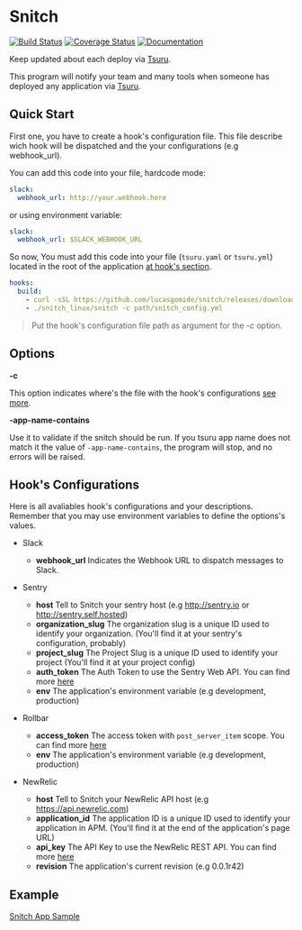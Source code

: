# Snitch
[![Build Status](https://travis-ci.org/lucasgomide/snitch.svg?branch=master)](https://travis-ci.org/lucasgomide/snitch)
[![Coverage Status](https://coveralls.io/repos/github/lucasgomide/snitch/badge.svg?branch=master)](https://coveralls.io/github/lucasgomide/snitch?branch=master)
[![Documentation](https://godoc.org/github.com/lucasgomide/snitch?status.svg)](http://godoc.org/github.com/lucasgomide/snitch)

Keep updated about each deploy via [Tsuru](https://docs.tsuru.io/stable/).

This program will notify your team and many tools when someone has deployed any application via [Tsuru](https://docs.tsuru.io/stable/).

## Quick Start

First one, you have to create a hook's configuration file. This file describe wich hook will be dispatched and the your configurations (e.g webhook_url).

You can add this code into your file, hardcode mode:
```yaml
slack:
  webhook_url: http://your.webhook.here
```

or using environment variable:
```yaml
slack:
  webhook_url: $SLACK_WEBHOOK_URL
```

So now, You must add this code into your file (`tsuru.yaml` or `tsuru.yml`) located in the root of the application [at hook's section](https://docs.tsuru.io/stable/using/tsuru.yaml.html).

```yaml
hooks:
  build:
    - curl -sSL https://github.com/lucasgomide/snitch/releases/download/0.1.0/snitch_0.1.0_linux_amd64.tar.gz | tar xz
    - ./snitch_linux/snitch -c path/snitch_config.yml
```

> Put the hook's configuration file path as argument for the *-c* option.

## Options

**-c**

This option indicates where's the file with the hook's configurations [see more](#hooks-configurations).

**-app-name-contains**

Use it to validate if the snitch should be run. If you tsuru app name does not match it the value of `-app-name-contains`, the program will stop, and no errors will be raised.

## Hook's Configurations

Here is all avaliables hook's configurations and your descriptions. Remember that you may use environment variables to define the options's values.

- Slack
  - **webhook_url** Indicates the Webhook URL to dispatch messages to Slack.

- Sentry
  - **host** Tell to Snitch your sentry host (e.g http://sentry.io or http://sentry.self.hosted)
  - **organization_slug** The organization slug is a unique ID used to identify your organization. (You'll find it at your sentry's configuration, probably)
  - **project_slug** The Project Slug is a unique ID used to identify your project (You'll find it at your project config)
  - **auth_token** The Auth Token to use the Sentry Web API. You can find more [here](https://docs.sentry.io/api/auth/#auth-tokens)
  - **env** The application's environment variable (e.g development, production)

- Rollbar
  - **access_token** The access token with `post_server_item` scope. You can find more [here](https://rollbar.com/docs/api/#authentication)
  - **env** The application's environment variable (e.g development, production)

- NewRelic
  - **host** Tell to Snitch your NewRelic API host (e.g https://api.newrelic.com)
  - **application_id** The application ID is a unique ID used to identify your application in APM. (You'll find it at the end of the application's page URL)
  - **api_key** The API Key to use the NewRelic REST API. You can find more [here](https://docs.newrelic.com/docs/apis/rest-api-v2/getting-started/api-keys)
  - **revision** The application's current revision (e.g 0.0.1r42)

## Example

[Snitch App Sample](https://github.com/lucasgomide/snitch-app-example)
